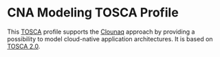# CNA Modeling TOSCA Profile

This [TOSCA](https://www.oasis-open.org/committees/tc_home.php?wg_abbrev=tosca) profile supports the [Clounaq](https://clounaq.de) approach by providing a possibility to model cloud-native application architectures.
It is based on [TOSCA 2.0](https://docs.oasis-open.org/tosca/TOSCA/v2.0/TOSCA-v2.0.html).
